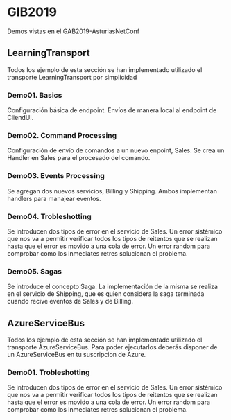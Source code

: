 # GIB2019
Demos vistas en el GAB2019-AsturiasNetConf

## LearningTransport
Todos los ejemplo de esta sección se han implementado utilizado el transporte LearningTransport por simplicidad

### Demo01. Basics
Configuración básica de endpoint.
Envíos de manera local al endpoint de CliendUI.

### Demo02. Command Processing
Configuración de envío de comandos a un nuevo enpoint, Sales.
Se crea un Handler en Sales para el procesado del comando.

### Demo03. Events Processing
Se agregan dos nuevos servicios, Billing y Shipping.
Ambos implementan handlers para manajear eventos.

### Demo04. Trobleshotting
Se introducen dos tipos de error en el servicio de Sales.
Un error sistémico que nos va a permitir verificar todos los tipos de reitentos que se realizan hasta que el error es movido a una cola de error.
Un error random para comprobar como los inmediates retres solucionan el problema.

### Demo05. Sagas
Se introduce el concepto Saga.
La implementación de la misma se realiza en el servicio de Shipping, que es quien considera la saga terminada cuando recive eventos de Sales y de Billing.

## AzureServiceBus
Todos los ejemplo de esta sección se han implementado utilizado el transporte AzureServiceBus. Para poder ejecutarlos deberás disponer de un AzureServiceBus en tu suscripcion de Azure.

### Demo01. Trobleshotting
Se introducen dos tipos de error en el servicio de Sales.
Un error sistémico que nos va a permitir verificar todos los tipos de reitentos que se realizan hasta que el error es movido a una cola de error.
Un error random para comprobar como los inmediates retres solucionan el problema.

